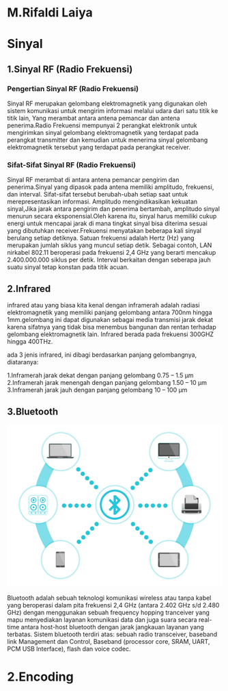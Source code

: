 # M.Rifaldi Laiya

# Sinyal

## 1.Sinyal RF (Radio Frekuensi)

### Pengertian Sinyal RF (Radio Frekuensi)
Sinyal RF merupakan gelombang elektromagnetik yang digunakan oleh sistem komunikasi untuk mengirim informasi melalui udara dari satu titik ke titik lain,
Yang merambat antara antena pemancar dan antena penerima.Radio Frekuensi mempunyai 2 perangkat elektronik untuk mengirimkan sinyal gelombang elektromagnetik yang terdapat pada perangkat transmitter dan kemudian untuk menerima sinyal gelombang elektromagnetik tersebut yang terdapat pada perangkat receiver.
### Sifat-Sifat Sinyal RF (Radio Frekuensi)
Sinyal RF merambat di antara antena pemancar pengirim dan penerima.Sinyal yang dipasok pada antena memiliki amplitudo, frekuensi, dan interval. Sifat-sifat tersebut berubah-ubah setiap saat untuk merepresentasikan informasi.
Amplitudo mengindikasikan kekuatan sinyal,Jika jarak antara pengirim dan penerima bertambah, amplitudo sinyal menurun secara eksponensial.Oleh karena itu, sinyal harus memiliki cukup energi untuk mencapai jarak di mana tingkat sinyal bisa diterima sesuai yang dibutuhkan receiver.Frekuensi menyatakan beberapa kali sinyal berulang setiap detiknya. Satuan frekuensi adalah Hertz (Hz) yang merupakan jumlah siklus yang muncul setiap detik. Sebagai contoh, LAN nirkabel 802.11 beroperasi pada frekuensi 2,4 GHz yang berarti mencakup 2.400.000.000 siklus per detik. Interval berkaitan dengan seberapa jauh suatu sinyal tetap konstan pada titik acuan.

## 2.Infrared
infrared atau yang biasa kita kenal dengan inframerah adalah radiasi elektromagnetik yang memiliki panjang gelombang antara 700nm hingga 1mm.gelombang ini dapat digunakan sebagai media transmisi jarak dekat karena sifatnya yang tidak bisa menembus bangunan dan rentan terhadap gelombang elektromagnetik lain. Infrared berada pada frekuensi 300GHZ hingga 400THz.

ada 3 jenis infrared, ini dibagi berdasarkan panjang gelombangnya, diataranya:

1.Inframerah jarak dekat dengan panjang gelombang 0.75 – 1.5 µm
2.Inframerah jarak menengah dengan panjang gelombang 1.50 – 10 µm
3.Inframerah jarak jauh dengan panjang gelombang 10 – 100 µm

## 3.Bluetooth
![Image](bluetooth.jpg)

Bluetooth adalah sebuah teknologi komunikasi wireless atau tanpa kabel yang beroperasi dalam pita frekuensi 2,4 GHz (antara 2.402 GHz s/d 2.480 GHz) dengan menggunakan sebuah frequency hopping tranceiver yang mapu menyediakan layanan komunikasi data dan juga suara secara real-time antara host-host bluetooth dengan jarak jangkauan layanan yang terbatas.
Sistem bluetooth terdiri atas: sebuah radio transceiver, baseband link Management dan Control, Baseband (processor core, SRAM, UART, PCM USB Interface), flash dan voice codec.

# 2.Encoding
